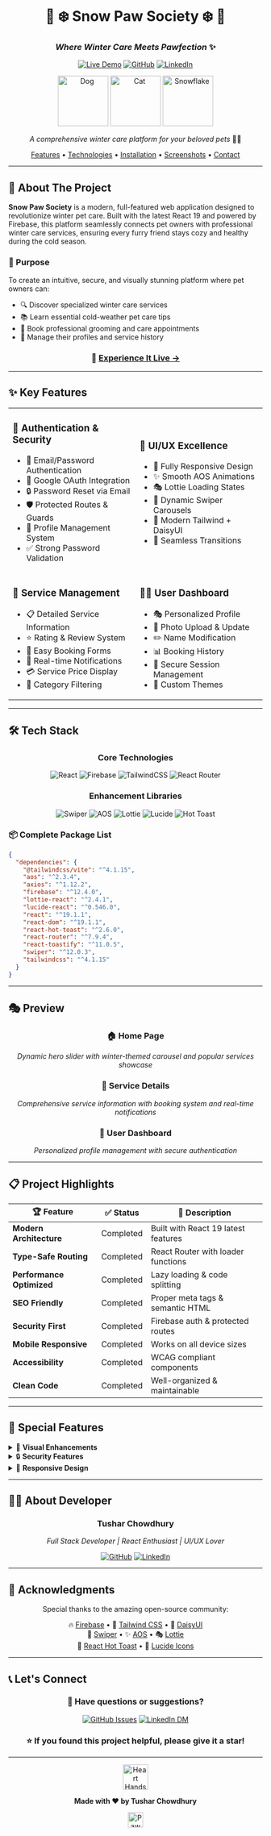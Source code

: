 <div align="center">

# 🐾 ❄️ Snow Paw Society ❄️ 🐾

### *Where Winter Care Meets Pawfection* ✨

[![Live Demo](https://img.shields.io/badge/🌐_Live_Demo-Visit_Now-4A90E2?style=for-the-badge&labelColor=1a1a2e)](https://projectsnowpawsociety.web.app/)
[![GitHub](https://img.shields.io/badge/GitHub-Repository-181717?style=for-the-badge&logo=github&logoColor=white)](https://github.com/TusharChow20)
[![LinkedIn](https://img.shields.io/badge/LinkedIn-Connect-0077B5?style=for-the-badge&logo=linkedin&logoColor=white)](https://www.linkedin.com/in/tusharchowdhury20211/)

<img src="https://raw.githubusercontent.com/Tarikul-Islam-Anik/Animated-Fluent-Emojis/master/Emojis/Animals/Dog.png" alt="Dog" width="100" />
<img src="https://raw.githubusercontent.com/Tarikul-Islam-Anik/Animated-Fluent-Emojis/master/Emojis/Animals/Cat.png" alt="Cat" width="100" />
<img src="https://raw.githubusercontent.com/Tarikul-Islam-Anik/Animated-Fluent-Emojis/master/Emojis/Travel%20and%20places/Snowflake.png" alt="Snowflake" width="100" />

*A comprehensive winter care platform for your beloved pets* 🐶🐱

[Features](#-key-features) • [Technologies](#-tech-stack) • [Installation](#-quick-start) • [Screenshots](#-preview) • [Contact](#-lets-connect)

---

</div>

## 📖 About The Project

**Snow Paw Society** is a modern, full-featured web application designed to revolutionize winter pet care. Built with the latest React 19 and powered by Firebase, this platform seamlessly connects pet owners with professional winter care services, ensuring every furry friend stays cozy and healthy during the cold season.

### 🎯 Purpose

To create an intuitive, secure, and visually stunning platform where pet owners can:
- 🔍 Discover specialized winter care services
- 📚 Learn essential cold-weather pet care tips
- 📅 Book professional grooming and care appointments
- 👤 Manage their profiles and service history

<div align="center">

### 🌟 **[Experience It Live →](https://projectsnowpawsociety.web.app/)**

</div>

---

## ✨ Key Features

<table>
<tr>
<td width="50%">

### 🔐 **Authentication & Security**
- 📧 Email/Password Authentication
- 🔑 Google OAuth Integration  
- 🔒 Password Reset via Email
- 🛡️ Protected Routes & Guards
- 👤 Profile Management System
- ✅ Strong Password Validation

</td>
<td width="50%">

### 🎨 **UI/UX Excellence**
- 📱 Fully Responsive Design
- ✨ Smooth AOS Animations
- 🎭 Lottie Loading States
- 🎠 Dynamic Swiper Carousels
- 🎨 Modern Tailwind + DaisyUI
- 🌊 Seamless Transitions

</td>
</tr>
<tr>
<td width="50%">

### 🐾 **Service Management**
- 📋 Detailed Service Information
- ⭐ Rating & Review System
- 📝 Easy Booking Forms
- 🔔 Real-time Notifications
- 💳 Service Price Display
- 🎯 Category Filtering

</td>
<td width="50%">

### 👨‍💼 **User Dashboard**
- 🎭 Personalized Profile
- 📸 Photo Upload & Update
- ✏️ Name Modification
- 📊 Booking History
- 🔐 Secure Session Management
- 🎨 Custom Themes

</td>
</tr>
</table>

---

## 🛠️ Tech Stack

<div align="center">

### **Core Technologies**

![React](https://img.shields.io/badge/React-19.1.1-61DAFB?style=for-the-badge&logo=react&logoColor=black)
![Firebase](https://img.shields.io/badge/Firebase-12.4.0-FFCA28?style=for-the-badge&logo=firebase&logoColor=black)
![TailwindCSS](https://img.shields.io/badge/Tailwind-4.1.15-06B6D4?style=for-the-badge&logo=tailwindcss&logoColor=white)
![React Router](https://img.shields.io/badge/React_Router-7.9.4-CA4245?style=for-the-badge&logo=reactrouter&logoColor=white)

### **Enhancement Libraries**

![Swiper](https://img.shields.io/badge/Swiper-12.0.3-6332F6?style=for-the-badge&logo=swiper&logoColor=white)
![AOS](https://img.shields.io/badge/AOS-2.3.4-4CAF50?style=for-the-badge)
![Lottie](https://img.shields.io/badge/Lottie-2.4.1-00D9FF?style=for-the-badge)
![Lucide](https://img.shields.io/badge/Lucide-0.546.0-F56565?style=for-the-badge)
![Hot Toast](https://img.shields.io/badge/Hot_Toast-2.6.0-FF6B6B?style=for-the-badge)

</div>

### 📦 Complete Package List

```json
{
  "dependencies": {
    "@tailwindcss/vite": "^4.1.15",
    "aos": "^2.3.4",
    "axios": "^1.12.2",
    "firebase": "^12.4.0",
    "lottie-react": "^2.4.1",
    "lucide-react": "^0.546.0",
    "react": "^19.1.1",
    "react-dom": "^19.1.1",
    "react-hot-toast": "^2.6.0",
    "react-router": "^7.9.4",
    "react-toastify": "^11.0.5",
    "swiper": "^12.0.3",
    "tailwindcss": "^4.1.15"
  }
}
```


---

## 🎭 Preview

<div align="center">

### 🏠 **Home Page**
*Dynamic hero slider with winter-themed carousel and popular services showcase*

### 🐾 **Service Details**
*Comprehensive service information with booking system and real-time notifications*

### 👤 **User Dashboard**
*Personalized profile management with secure authentication*

</div>

---

## 📋 Project Highlights

<div align="center">

| 🏆 Feature | ✅ Status | 📝 Description |
|------------|-----------|----------------|
| **Modern Architecture** | Completed | Built with React 19 latest features |
| **Type-Safe Routing** | Completed | React Router with loader functions |
| **Performance Optimized** | Completed | Lazy loading & code splitting |
| **SEO Friendly** | Completed | Proper meta tags & semantic HTML |
| **Security First** | Completed | Firebase auth & protected routes |
| **Mobile Responsive** | Completed | Works on all device sizes |
| **Accessibility** | Completed | WCAG compliant components |
| **Clean Code** | Completed | Well-organized & maintainable |

</div>

---

## 🌟 Special Features

<details>
<summary>🎨 <b>Visual Enhancements</b></summary>

- **Swiper Integration**: Beautiful, touch-enabled sliders
- **AOS Animations**: Scroll-triggered animations throughout
- **Lottie Animations**: Lightweight, scalable animations for loading states
- **Custom Error Pages**: Engaging error handling with animations
- **Smooth Transitions**: Seamless page transitions and hover effects

</details>

<details>
<summary>🔒 <b>Security Features</b></summary>

- **Firebase Authentication**: Industry-standard security
- **Protected Routes**: Automatic redirect for unauthorized access
- **Password Validation**: Strong password requirements enforced

</details>

<details>
<summary>📱 <b>Responsive Design</b></summary>

- **Mobile-First Approach**: Optimized for small screens
- **Tablet Optimization**: Perfect layout for medium devices
- **Desktop Experience**: Full-featured desktop interface
- **Cross-Browser Support**: Works on all modern browsers

</details>



---

## 👨‍💻 About Developer

<div align="center">

### **Tushar Chowdhury**

*Full Stack Developer | React Enthusiast | UI/UX Lover*

[![GitHub](https://img.shields.io/badge/GitHub-TusharChow20-181717?style=for-the-badge&logo=github&logoColor=white)](https://github.com/TusharChow20)
[![LinkedIn](https://img.shields.io/badge/LinkedIn-Tushar_Chowdhury-0077B5?style=for-the-badge&logo=linkedin&logoColor=white)](https://www.linkedin.com/in/tusharchowdhury20211/)

</div>

---

## 🙏 Acknowledgments

<div align="center">

Special thanks to the amazing open-source community:

🔥 [Firebase](https://firebase.google.com/) • 🎨 [Tailwind CSS](https://tailwindcss.com/) • 🌸 [DaisyUI](https://daisyui.com/)  
🎠 [Swiper](https://swiperjs.com/) • ✨ [AOS](https://michalsnik.github.io/aos/) • 🎭 [Lottie](https://airbnb.design/lottie/)  
🔔 [React Hot Toast](https://react-hot-toast.com/) • 🎯 [Lucide Icons](https://lucide.dev/)

</div>

---

## 📞 Let's Connect

<div align="center">

### 💬 Have questions or suggestions?

[![GitHub Issues](https://img.shields.io/badge/GitHub-Issues-181717?style=for-the-badge&logo=github&logoColor=white)](https://github.com/TusharChow20/snow-paw-society/issues)
[![LinkedIn DM](https://img.shields.io/badge/LinkedIn-Message-0077B5?style=for-the-badge&logo=linkedin&logoColor=white)](https://www.linkedin.com/in/tusharchowdhury20211/)

### ⭐ If you found this project helpful, please give it a star!

---

<img src="https://raw.githubusercontent.com/Tarikul-Islam-Anik/Animated-Fluent-Emojis/master/Emojis/Hand%20gestures/Heart%20Hands.png" alt="Heart Hands" width="50" />

**Made with ❤️ by Tushar Chowdhury**

<img src="https://raw.githubusercontent.com/Tarikul-Islam-Anik/Animated-Fluent-Emojis/master/Emojis/Animals/Paw%20Prints.png" alt="Paw Prints" width="30" />

</div>